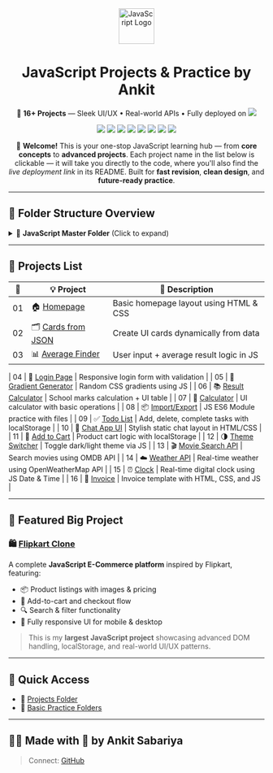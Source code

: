 

<div align="center">

<img src="https://techstack-generator.vercel.app/js-icon.svg" alt="JavaScript Logo" width="70" height="70" />

<h1>JavaScript Projects & Practice by Ankit</h1>

<p>
  🚀 <strong>16+ Projects</strong> — Sleek UI/UX • Real-world APIs • Fully deployed on  
 <img src="https://img.shields.io/badge/Live%20on-Vercel-000000?logo=vercel&logoColor=white"/>
</p>

<p>
  <img src="https://img.shields.io/badge/JavaScript-F7DF1E?logo=javascript&logoColor=black"/>
  <img src="https://img.shields.io/badge/HTML5-E34F26?logo=html5&logoColor=white"/>
  <img src="https://img.shields.io/badge/CSS3-1572B6?logo=css3&logoColor=white"/>
  <img src="https://img.shields.io/badge/jQuery-0769AD?logo=jquery&logoColor=white"/>
  <img src="https://img.shields.io/badge/Fetch%20API-005571?logo=javascript&logoColor=white"/>
  <img src="https://img.shields.io/badge/JSON-000000?logo=json&logoColor=white"/>
  <img src="https://img.shields.io/badge/LocalStorage-FFA500?logo=googlechrome&logoColor=black"/>
  <img src="https://img.shields.io/badge/OOP-2C3E50?logo=codeforces&logoColor=white"/>
</p>

</div>
<p align="center">
  👋 <strong>Welcome!</strong> This is your one-stop JavaScript learning hub — from <strong>core concepts</strong> to <strong>advanced projects</strong>.  
  Each project name in the list below is clickable — it will take you directly to the code, where you'll also find the <em>live deployment link</em> in its README.  
  Built for <strong>fast revision</strong>, <strong>clean design</strong>, and <strong>future-ready practice</strong>.
</p>



---

## 📁 Folder Structure Overview

<details>
<summary>🧩 <strong>JavaScript Master Folder</strong> (Click to expand)</summary>

| #    | 📂 **Folder Name**                                   | 📄 **Description**                             |
| ---- | ---------------------------------------------------- | ---------------------------------------------- |
| 000  | [About Introduction](000%20About%20Introduction)     | Repo intro, usage guide, purpose               |
| 00   | [Basic Task](00%20Basic%20Task)                      | `console.log` basics, test syntax              |
| 01   | [Operators](01%20Operators)                          | Arithmetic, logical, comparison                |
| 02   | [Variable & Datatype](02%20Variable%20&%20Datatype)  | `let`, `const`, `var`, `typeof` usage          |
| 03   | [For Loop](03%20For%20Loop)                          | `for` loop, break, continue                    |
| 04   | [Function](04%20Function)                            | Declared & expression functions, `return`      |
| 05   | [Recursion](05%20Recursion)                          | Factorial, nested recursion, dry run           |
| 06   | [If-Else](06%20if-else)                              | Basic conditions, nested, ternary              |
| 07   | [Array Methods](07%20ArrayMethods)                   | `map`, `filter`, `reduce`, `push/pop`          |
| 08   | [Slider](08%20Slider)                                | Manual slider/carousel logic                   |
| 09   | [Error-Handle](09%20Error-Handle)                    | `try/catch/finally`, custom error              |
| 10   | [JQuery Validation](10%20JQuary%20Validation)        | Basic form validation with jQuery              |
| 11   | [Local Storage](11%20Local%20Storage)                | `setItem`, `getItem`, `removeItem`             |
| 12   | [API Basics](12%20Api)                               | `fetch` API, dummy JSONPlaceholder             |
| 13   | [Timing Functions](13%20Set%20Interval)              | `setInterval` & `setTimeout` usage             |
| 14   | [Data Attributes](14%20data-attributes)              | `data-*` attributes, dynamic dataset           |
| 15   | [CSS Loader](15%20Css%20Loder)                       | Skeleton UI, spinner, best practice            |
| 16   | [Promise](16%20Promise)                              | `new Promise()`, `.then()`, `.catch()` basics  |
| 17   | [Async-Await](17%20async-await)                      | Modern `async/await` usage, error handling     |
| 18   | [OOP](18%20OOP)                                      | Object Oriented Programming concepts (`constructor`, `inheritance`,`Encapsultattion`, `polymorphism`) |
| 19   | [Built in FS](Built%20in%20FS)                       | Practice with built-in JavaScript functions    |
| 20   | [PDF](PDF)                                           | Collection of PDF notes and documentation — Beginner Level JavaScript Questions, Global Functions (Number, String, Array, Math, Date, JSON, Console), jQuery Methods, DOM Events, and Multiple Inheritance |

</details>


---

## 📂 Projects List
| 🔢  | 💡 Project                                                       | 📄 Description                                |
| --- | ---------------------------------------------------------------- | --------------------------------------------- |
| 01  | 🏠 [Homepage](Projects/1%20homepage)                             | Basic homepage layout using HTML & CSS        |
| 02  | 🗂️ [Cards from JSON](Projects/2%20Card%20using%20JASON%20Format) | Create UI cards dynamically from data         |
| 03  | 📊 [Average Finder](https://github.com/AnkitSabariya/Java-Script/tree/main/Projects/3%20Average%20Finder) | User input + average result logic in JS |

| 04  | 🔐 [Login Page](Projects/4%20Login%20page)                       | Responsive login form with validation         |
| 05  | 🌈 [Gradient Generator](Projects/5%20Gradient%20Generator)       | Random CSS gradients using JS                 |
| 06  | 📚 [Result Calculator](Projects/6%20School%20Marks%20Result)     | School marks calculation + UI table           |
| 07  | 🧮 [Calculator](Projects/7%20Calculator)                         | UI calculator with basic operations           |
| 08  | 📦 [Import/Export](Projects/8%20import-export)                   | JS ES6 Module practice with files             |
| 09  | ✅ [Todo List](Projects/9%20Todo-List)                           | Add, delete, complete tasks with localStorage |
| 10  | 💬 [Chat App UI](Projects/10%20Chet-App)                         | Stylish static chat layout in HTML/CSS        |
| 11  | 🛒 [Add to Cart](Projects/11%20Add%20To%20Cart)                  | Product cart logic with localStorage          |
| 12  | 🌗 [Theme Switcher](https://github.com/AnkitSabariya/Java-Script/tree/main/Projects/12%20Change%20theme)        | Toggle dark/light theme via JS                |
| 13  | 🎬 [Movie Search API](Projects/13%20Movie%20Search%20API)        | Search movies using OMDB API                  |
| 14  | ☁️ [Weather API](Projects/14%20Wether%20API)                     | Real-time weather using OpenWeatherMap API    |
| 15  | ⏰ [Clock](Projects/15%20Clock)                                  | Real-time digital clock using JS Date & Time  |
| 16  | 🧾  [Invoice](Projects/16%20invoice)                                       | Invoice template with HTML, CSS, and JS       |



---


## 🚀 Featured Big Project

### 🛍️ [Flipkart Clone](https://github.com/AnkitSabariya/Flipcart_Clone)  

A complete **JavaScript E-Commerce platform** inspired by Flipkart, featuring:  
- 📦 Product listings with images & pricing  
- 🛒 Add-to-cart and checkout flow  
- 🔍 Search & filter functionality  
- 📱 Fully responsive UI for mobile & desktop  

> This is my **largest JavaScript project** showcasing advanced DOM handling, localStorage, and real-world UI/UX patterns.

---


## 🔗 Quick Access

- 📁 [Projects Folder](./Projects)
- 📁 [Basic Practice Folders](./)

---

## 👨‍💻 Made with 💙 by Ankit Sabariya

> Connect: [GitHub](https://github.com/AnkitSabariya)
